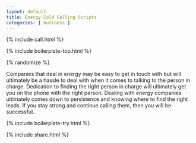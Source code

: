 ```yaml
---
layout: default
title: Energy Cold Calling Scripts
categories: [ business ]
---
```


{% include call.html %}

{% include boilerplate-top.html %}


{% randomize %}

Companies that deal in energy may be easy to get in touch with but will ultimately be a hassle to deal with when it comes to talking to the person in charge.  Dedication to finding the right person in charge will ultimately get you on the phone with the right person.  Dealing with energy companies ultimately comes down to persistence and knowing where to find the right leads.  If you stay strong and continue calling them, then you will be successful.

{% include boilerplate-try.html %}

{% include share.html %}